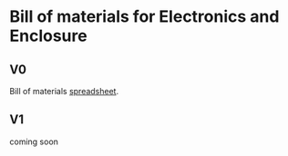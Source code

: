 # Bill of materials for Electronics and Enclosure

## V0
Bill of materials [spreadsheet](https://docs.google.com/a/berkeley.edu/spreadsheets/d/1bNN8tflB9aEgVB0fuUHVAcNsngxJomVvjAU4SV36tMI/edit?usp=sharing).

## V1 
coming soon
